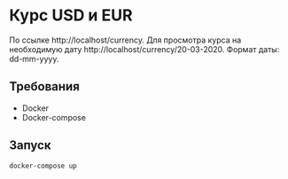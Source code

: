 # Курс USD и EUR
По ссылке http://localhost/currency.
Для просмотра курса на необходимую дату http://localhost/currency/20-03-2020.
Формат даты: dd-mm-yyyy.

## Требования
- Docker
- Docker-compose

## Запуск
`docker-compose up`
